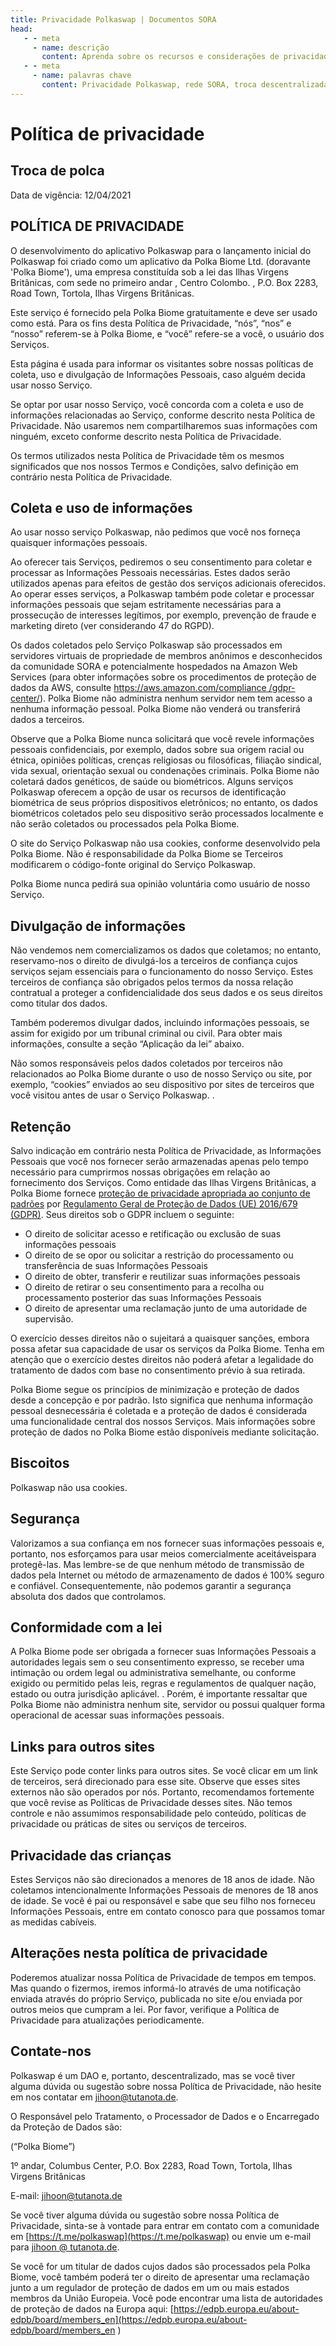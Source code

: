 ```yaml
---
title: Privacidade Polkaswap | Documentos SORA
head:
   - - meta
     - name: descrição
       content: Aprenda sobre os recursos e considerações de privacidade do Polkaswap, a exchange descentralizada na rede SORA. Saiba como o Polkaswap prioriza a privacidade do usuário, protege as informações pessoais e garante transações seguras dentro do ecossistema SORA. Explore as medidas de melhoria da privacidade implementadas no Polkaswap para fornecer uma experiência de negociação segura e confidencial.
   - - meta
     - name: palavras chave
       content: Privacidade Polkaswap, rede SORA, troca descentralizada, privacidade Polkaswap uPrivacy, rede SORA, troca descentralizada, privacidade do usuário, informações pessoais, transações seguras, medidas para melhorar a privacidade
---
```


# Política de privacidade

<!-- @include: /disclaimer.md -->

## Troca de polca

Data de vigência: 12/04/2021

## **POLÍTICA DE PRIVACIDADE**

O desenvolvimento do aplicativo Polkaswap para o lançamento inicial do Polkaswap foi criado como um aplicativo da Polka Biome Ltd. (doravante 'Polka Biome'), uma empresa constituída sob a lei das Ilhas Virgens Britânicas, com sede no primeiro andar , Centro Colombo. , P.O. Box 2283, Road Town, Tortola, Ilhas Virgens Britânicas.

Este serviço é fornecido pela Polka Biome gratuitamente e deve ser usado como está. Para os fins desta Política de Privacidade, “nós”, “nos” e “nosso” referem-se à Polka Biome, e “você” refere-se a você, o usuário dos Serviços.

Esta página é usada para informar os visitantes sobre nossas políticas de coleta, uso e divulgação de Informações Pessoais, caso alguém decida usar nosso Serviço.

Se optar por usar nosso Serviço, você concorda com a coleta e uso de informações relacionadas ao Serviço, conforme descrito nesta Política de Privacidade. Não usaremos nem compartilharemos suas informações com ninguém, exceto conforme descrito nesta Política de Privacidade.

Os termos utilizados nesta Política de Privacidade têm os mesmos significados que nos nossos Termos e Condições, salvo definição em contrário nesta Política de Privacidade.

## **Coleta e uso de informações**

Ao usar nosso serviço Polkaswap, não pedimos que você nos forneça quaisquer informações pessoais.

Ao oferecer tais Serviços, pediremos o seu consentimento para coletar e processar as Informações Pessoais necessárias. Estes dados serão utilizados apenas para efeitos de gestão dos serviços adicionais oferecidos. Ao operar esses serviços, a Polkaswap também pode coletar e processar informações pessoais que sejam estritamente necessárias para a prossecução de interesses legítimos, por exemplo, prevenção de fraude e marketing direto (ver considerando 47 do RGPD).

Os dados coletados pelo Serviço Polkaswap são processados ​​em servidores virtuais de propriedade de membros anônimos e desconhecidos da comunidade SORA e potencialmente hospedados na Amazon Web Services (para obter informações sobre os procedimentos de proteção de dados da AWS, consulte [https://aws.amazon.com/compliance /gdpr-center/](https://aws.amazon.com/compliance/gdpr-center/)). Polka Biome não administra nenhum servidor nem tem acesso a nenhuma informação pessoal. Polka Biome não venderá ou transferirá dados a terceiros.

Observe que a Polka Biome nunca solicitará que você revele informações pessoais confidenciais, por exemplo, dados sobre sua origem racial ou étnica, opiniões políticas, crenças religiosas ou filosóficas, filiação sindical, vida sexual, orientação sexual ou condenações criminais. Polka Biome não coletará dados genéticos, de saúde ou biométricos. Alguns serviços Polkaswap oferecem a opção de usar os recursos de identificação biométrica de seus próprios dispositivos eletrônicos; no entanto, os dados biométricos coletados pelo seu dispositivo serão processados ​​localmente e não serão coletados ou processados ​​pela Polka Biome.

O site do Serviço Polkaswap não usa cookies, conforme desenvolvido pela Polka Biome. Não é responsabilidade da Polka Biome se Terceiros modificarem o código-fonte original do Serviço Polkaswap.

Polka Biome nunca pedirá sua opinião voluntária como usuário de nosso Serviço.

## **Divulgação de informações**

Não vendemos nem comercializamos os dados que coletamos; no entanto, reservamo-nos o direito de divulgá-los a terceiros de confiança cujos serviços sejam essenciais para o funcionamento do nosso Serviço. Estes terceiros de confiança são obrigados pelos termos da nossa relação contratual a proteger a confidencialidade dos seus dados e os seus direitos como titular dos dados.

Também poderemos divulgar dados, incluindo informações pessoais, se assim for exigido por um tribunal criminal ou civil. Para obter mais informações, consulte a seção “Aplicação da lei” abaixo.

Não somos responsáveis ​​pelos dados coletados por terceiros não relacionados ao Polka Biome durante o uso de nosso Serviço ou site, por exemplo, “cookies” enviados ao seu dispositivo por sites de terceiros que você visitou antes de usar o Serviço Polkaswap. .

## **Retenção**

Salvo indicação em contrário nesta Política de Privacidade, as Informações Pessoais que você nos fornecer serão armazenadas apenas pelo tempo necessário para cumprirmos nossas obrigações em relação ao fornecimento dos Serviços. Como entidade das Ilhas Virgens Britânicas, a Polka Biome fornece [proteção de privacidade apropriada ao conjunto de padrões](https://eur-lex.europa.eu/legal-content/EN/TXT/?uri=CELEX%3A32000D0518) por [ Regulamento Geral de Proteção de Dados (UE) 2016/679 (GDPR)](https://eur-lex.europa.eu/eli/reg/2016/679/oj). Seus direitos sob o GDPR incluem o seguinte:

- O direito de solicitar acesso e retificação ou exclusão de suas informações pessoais
- O direito de se opor ou solicitar a restrição do processamento ou transferência de suas Informações Pessoais
- O direito de obter, transferir e reutilizar suas informações pessoais
- O direito de retirar o seu consentimento para a recolha ou processamento posterior das suas Informações Pessoais
- O direito de apresentar uma reclamação junto de uma autoridade de supervisão.

O exercício desses direitos não o sujeitará a quaisquer sanções, embora possa afetar sua capacidade de usar os serviços da Polka Biome. Tenha em atenção que o exercício destes direitos não poderá afetar a legalidade do tratamento de dados com base no consentimento prévio à sua retirada.

Polka Biome segue os princípios de minimização e proteção de dados desde a concepção e por padrão. Isto significa que nenhuma informação pessoal desnecessária é coletada e a proteção de dados é considerada uma funcionalidade central dos nossos Serviços. Mais informações sobre proteção de dados no Polka Biome estão disponíveis mediante solicitação.

## **Biscoitos**

Polkaswap não usa cookies.

## **Segurança**

Valorizamos a sua confiança em nos fornecer suas informações pessoais e, portanto, nos esforçamos para usar meios comercialmente aceitáveis ​​para protegê-las. Mas lembre-se de que nenhum método de transmissão de dados pela Internet ou método de armazenamento de dados é 100% seguro e confiável. Consequentemente, não podemos garantir a segurança absoluta dos dados que controlamos.

## **Conformidade com a lei**

A Polka Biome pode ser obrigada a fornecer suas Informações Pessoais a autoridades legais sem o seu consentimento expresso, se receber uma intimação ou ordem legal ou administrativa semelhante, ou conforme exigido ou permitido pelas leis, regras e regulamentos de qualquer nação, estado ou outra jurisdição aplicável. . Porém, é importante ressaltar que Polka Biome não administra nenhum site, servidor ou possui qualquer forma operacional de acessar suas informações pessoais.

## **Links para outros sites**

Este Serviço pode conter links para outros sites. Se você clicar em um link de terceiros, será direcionado para esse site. Observe que esses sites externos não são operados por nós. Portanto, recomendamos fortemente que você revise as Políticas de Privacidade desses sites. Não temos controle e não assumimos responsabilidade pelo conteúdo, políticas de privacidade ou práticas de sites ou serviços de terceiros.

## **Privacidade das crianças**

Estes Serviços não são direcionados a menores de 18 anos de idade. Não coletamos intencionalmente Informações Pessoais de menores de 18 anos de idade. Se você é pai ou responsável e sabe que seu filho nos forneceu Informações Pessoais, entre em contato conosco para que possamos tomar as medidas cabíveis.

## **Alterações nesta política de privacidade**

Poderemos atualizar nossa Política de Privacidade de tempos em tempos. Mas quando o fizermos, iremos informá-lo através de uma notificação enviada através do próprio Serviço, publicada no site e/ou enviada por outros meios que cumpram a lei. Por favor, verifique a Política de Privacidade para atualizações periodicamente.

## **Contate-nos**

Polkaswap é um DAO e, portanto, descentralizado, mas se você tiver alguma dúvida ou sugestão sobre nossa Política de Privacidade, não hesite em nos contatar em [jihoon@tutanota.de](mailto:jihoon@tutanota.de).

O Responsável pelo Tratamento, o Processador de Dados e o Encarregado da Proteção de Dados são:

(“Polka Biome”)

1º andar, Columbus Center, P.O. Box 2283, Road Town, Tortola, Ilhas Virgens Britânicas

E-mail: [jihoon@tutanota.de](mailto:jihoon@tutanota.de)

Se você tiver alguma dúvida ou sugestão sobre nossa Política de Privacidade, sinta-se à vontade para entrar em contato com a comunidade em [https://t.me/polkaswap](https://t.me/polkaswap) ou envie um e-mail para [jihoon @ tutanota.de](mailto:jihoon@tutanota.de).

Se você for um titular de dados cujos dados são processados ​​pela Polka Biome, você também poderá ter o direito de apresentar uma reclamação junto a um regulador de proteção de dados em um ou mais estados membros da União Europeia. Você pode encontrar uma lista de autoridades de proteção de dados na Europa aqui: [https://edpb.europa.eu/about-edpb/board/members_en](https://edpb.europa.eu/about-edpb/board/members_en )

